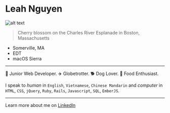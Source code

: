 # Leah Nguyen
![alt text](https://lh3.googleusercontent.com/po3H9HmOQ10ijiyyhM2UPnnBNLHoRea5igWdZx7i6WqkiPAb_aiQafdhJJN-NNp9ip1cgKPsBK3S0qrZbSCSIsgq6CsRZ5c64cAL12yNX2k9HghDTMIm_aQU06U2vpXbHTu9VudM8OlcZeCL7rpcWlUnmkG-V2MI3oSUI77ahypEvKIloxnY7q0f98DyZ3VM3xFNM0xbEjmMJowrRq19X27Hmw9c4dUF0si9FDQuTWje7sUnTEYtMVdlS6fUa7I19cXlZQJgzAv8jWYegUx7j2EuRJ92yLrQxOGjeigbRQClix91ZA9ldz6nru33TiVMLz6zTPeNfKutTPGExiW6RASrFZ7Pp984taDIUHkK7vLjKOj0Be0S4RqiLsc-XDYSEOGSFJQKTbwqw3Wi3g_FZGWjDSGNAATkc2jUkPdHf7FaCNM3Sx2d9lD9mgwEr81hXpps5NH_ohjSTEtW5EceBla4yN2pbUaxyvEWdmjyi0BkmRuILFy3U-BhSSme2Q_6B5RUSVi2U7A-Mi3u5KZWTqnX8oqv-gHsDO2_sbWwctxy1xj1B37I1sIQXTUKu8-DduzJfVSmH3Vf6MsNf9Z_mE_9CWJWwURrhIzYlwEm=w2070-h1552-no)
> Cherry blossom on the Charles River Esplanade in Boston, Massachusetts 
* Somerville, MA
* EDT
* macOS Sierra
---
:rainbow: Junior Web Developer. :airplane: Globetrotter. :dog2: Dog Lover. :ramen: Food Enthusiast. 

I speak to _human_  in `English`, `Vietnamese`, `Chinese Mandarin` and *computer* in `HTML`, `CSS`, `jQuery`, `Ruby`, `Rails`, `Javascript`, `SQL`, `EmberJS`.

---
Learn more about me on [LinkedIn](https://www.linkedin.com/in/leahphuongnguyen/)
